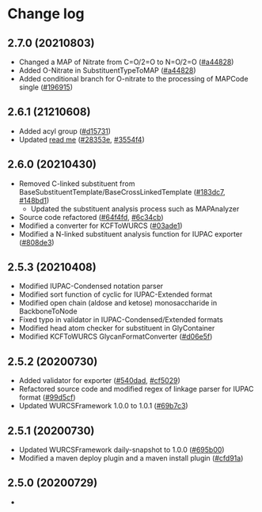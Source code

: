 # Change log

## 2.7.0 (20210803)
* Changed a MAP of Nitrate from C=O/2=O to N=O/2=O ([#a44828](https://github.com/glycoinfo/GlycanFormatConverter/commit/a44828743631349b3ae6b5dddad3909736931943))
* Added O-Nitrate in SubstituentTypeToMAP ([#a44828](https://github.com/glycoinfo/GlycanFormatConverter/commit/a44828743631349b3ae6b5dddad3909736931943))
* Added conditional branch for O-nitrate to the processing of MAPCode single ([#196915](https://github.com/glycoinfo/GlycanFormatConverter/commit/196915cc5988ea7e460db8c3c8a1b07bc1999af7))

## 2.6.1 (21210608)
* Added acyl group ([#d15731](https://github.com/glycoinfo/GlycanFormatConverter/commit/d15731d80b70e9616a78827944182a9d13246102))
* Updated [read me](README.md) ([#28353e](https://github.com/glycoinfo/GlycanFormatConverter/commit/28353e39e4fedf75f9f91f045e7bdd72c626e4d0), [#3554f4](https://github.com/glycoinfo/GlycanFormatConverter/commit/3554f4a917156488a8f22852eca85962d18a5c0a))

## 2.6.0 (20210430)
* Removed C-linked substituent from BaseSubstituentTemplate/BaseCrossLinkedTemplate ([#183dc7](https://github.com/glycoinfo/GlycanFormatConverter/commit/183dc76459fa4297e6286624f15fa3ee7f15c49f), [#148bd1](https://github.com/glycoinfo/GlycanFormatConverter/commit/148bd1e6ec4c1096edc26180b361d9c932c70c3c))
  * Updated the substituent analysis process such as MAPAnalyzer
* Source code refactored ([#64f4fd](https://github.com/glycoinfo/GlycanFormatConverter/commit/64f4fd20c6b25e7a58b4f7030daa8e33ea4de935), [#6c34cb](https://github.com/glycoinfo/GlycanFormatConverter/commit/6c34cbfb5a7c42c3a4d720b56108b64a550105f4))
* Modified a converter for KCFToWURCS ([#03ade1](https://github.com/glycoinfo/GlycanFormatConverter/commit/03ade18e8a2c575778fdb2fd27d68af985a90d65))
* Modified a N-linked substituent analysis function for IUPAC exporter ([#808de3](https://github.com/glycoinfo/GlycanFormatConverter/commit/808de3d1508d488e90c0b89ec9ea691d8ea59b22))

## 2.5.3 (20210408)
* Modified IUPAC-Condensed notation parser
* Modified sort function of cyclic for IUPAC-Extended format
* Modified open chain (aldose and ketose) monosaccharide in BackboneToNode
* Fixed typo in validator in IUPAC-Condensed/Extended formats
* Modified head atom checker for substituent in GlyContainer
* Modified KCFToWURCS GlycanFormatConverter ([#d06e5f](https://github.com/glycoinfo/GlycanFormatConverter/commit/d06e5f1fb60039be8e00acabca463d5636ee60a1))

## 2.5.2 (20200730)
* Added validator for exporter ([#540dad](https://github.com/glycoinfo/GlycanFormatConverter/commit/540dadc28ae6f7e652ce3a1bd3771cc3375c7e20), [#cf5029](https://github.com/glycoinfo/GlycanFormatConverter/commit/cf5029a99a09a9b0dab3cf7cae2cad75d34ae48c))
* Refactored source code and modified regex of linkage parser for IUPAC format ([#99d5cf](https://github.com/glycoinfo/GlycanFormatConverter/commit/99d5cf1f7c78b441a607414b05b28924e2d28236))
* Updated WURCSFramework 1.0.0 to 1.0.1 ([#69b7c3](https://github.com/glycoinfo/GlycanFormatConverter/commit/69b7c3627f7e92ee363d3020e89b6ec513cb73d0))

## 2.5.1 (20200730)
* Updated WURCSFramework daily-snapshot to 1.0.0 ([#695b00](https://github.com/glycoinfo/GlycanFormatConverter/commit/695b00beab5e5fe2a62635bfd09f60ca46ab54c1))
* Modified a maven deploy plugin and a maven install plugin ([#cfd91a](https://github.com/glycoinfo/GlycanFormatConverter/commit/cfd91a3553d7a0cfd439ac6dfae427846d7c3301))

## 2.5.0 (20200729)
* 